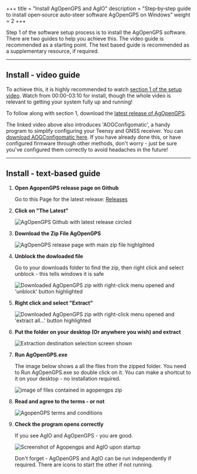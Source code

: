 +++
title = "Install AgOpenGPS and AgIO"
description = "Step‑by‑step guide to install open‑source auto‑steer software AgOpenGPS on Windows"
weight = 2
+++

Step 1 of the software setup process is to install the AgOpenGPS software. There
are two guides to help you achieve this. The video guide is recommended as a
starting point. The text based guide is recommended as a supplementary resource,
if required.

---

## Install - video guide

To achieve this, it is highly recommended to watch
[section 1 of the setup video](https://www.youtube.com/watch?v=WiyDXU-lgrM).
Watch from 00:00-03:10 for install, though the whole video is relevant to
getting your system fully up and running!

To follow along with section 1, download the
[latest release of AgOpenGPS](https://github.com/AgOpenGPS-Official/AgOpenGPS/releases).

The linked video above also introduces 'AOGConfigomatic', a handy program to
simplify configuring your Teensy and GNSS receiver. You can
[download AOGConfigomatic here](https://github.com/lansalot/AOGConfigOMatic/releases).
If you have already done this, or have configured firmware through other
methods, don't worry - just be sure you've configured them correctly to avoid
headaches in the future!

---

## Install - text-based guide

1. **Open AgopenGPS release page on Github**

   Go to this Page for the latest release:
   [Releases](https://github.com/AgOpenGPS-Official/AgOpenGPS/releases)

2. **Click on "The Latest"**

   ![AgOpenGPS Github with latest release circled](../img/releases.png)

3. **Download the Zip File AgOpenGPS**

   ![AgOpenGPS release page with main zip file highlgihted](../img/download.png)

4. **Unblock the dowloaded file**

   Go to your downloads folder to find the zip, then right click and select
   unblock - this tells windows it is safe

   ![Downloaded AgOpenGPS zip with right-click menu opened and 'unblock' button highlighted](../img/unblock.png)

5. **Right click and select "Extract"**

   ![Downloaded AgOpenGPS zip with right-click menu opened and 'extract all...' button highlighted](../img/extract.png)

6. **Put the folder on your desktop (Or anywhere you wish) and extract**

   ![Extraction destination selection screen shown](../img/extract-destination.png)

7. **Run AgOpenGPS.exe**

   The image below shows a all the files from the zipped folder. You need to Run
   AgOpenGPS.exe so double click on it. You can make a shortcut to it on your
   desktop - no installation required.

   ![image of files contained in agopengps zip](../img/files.png)

8. **Read and agree to the terms - or not**

   ![AgopenGPS terms and conditions](../img/terms-and-conditions.png)

9. **Check the program opens correctly**

   If you see AgIO and AgOpenGPS - you are good.

   ![Screenshot of Agopengps and AgIO upon startup](../img/applications.png)

   Don't forget - AgOpenGPS and AgIO can be run independently if required. There
   are icons to start the other if not running.

